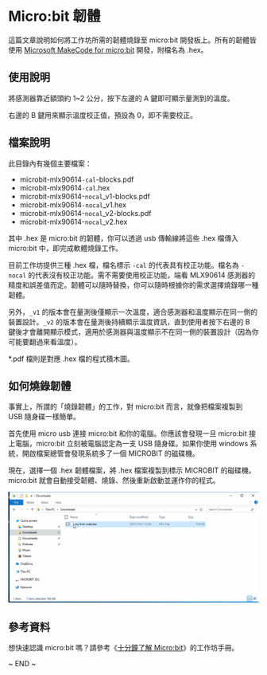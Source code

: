 # Micro:bit 韌體

這篇文章說明如何將工作坊所需的韌體燒錄至 micro:bit 開發板上。所有的韌體皆使用 [Microsoft MakeCode for micro:bit](https://makecode.microbit.org/) 開發，附檔名為 .hex。


## 使用說明

將感測器靠近額頭約 1~2 公分，按下左邊的 A 鍵即可顯示量測到的溫度。

右邊的 B 鍵用來顯示溫度校正值，預設為 0，即不需要校正。


## 檔案說明

此目錄內有幾個主要檔案：

* microbit-mlx90614`-cal`-blocks.pdf
* microbit-mlx90614`-cal`.hex
* microbit-mlx90614-`nocal`_v1-blocks.pdf
* microbit-mlx90614`-nocal`_v1.hex
* microbit-mlx90614-`nocal`_v2-blocks.pdf
* microbit-mlx90614-`nocal`_v2.hex


其中 .hex 是 micro:bit 的韌體，你可以透過 usb 傳輸線將這些 .hex 檔傳入 micro:bit 中，即完成軟體燒錄工作。

目前工作坊提供三種 .hex 檔，檔名標示 `-cal` 的代表具有校正功能。檔名為 `-nocal` 的代表沒有校正功能。需不需要使用校正功能，端看 MLX90614 感測器的精度和誤差值而定。韌體可以隨時替換，你可以隨時根據你的需求選擇燒錄哪一種韌體。

另外，`_v1` 的版本會在量測後僅顯示一次溫度，適合感測器和溫度顯示在同一側的裝置設計。`_v2` 的版本會在量測後持續顯示溫度資訊，直到使用者按下右邊的 B 鍵後才會離開顯示模式，適用於感測器與溫度顯示不在同一側的裝置設計（因為你可能要翻過來看溫度）。

*.pdf 檔則是對應 .hex 檔的程式積木圖。


## 如何燒錄韌體

事實上，所謂的「燒錄韌體」的工作，對 micro:bit 而言，就像把檔案複製到 USB 隨身碟一樣簡單。

首先使用 micro usb 連接 micro:bit 和你的電腦。你應該會發現一旦 micro:bit 接上電腦，micro:bit 立刻被電腦認定為一支 USB 隨身碟。如果你使用 windows 系統，開啟檔案總管會發現系統多了一個 MICROBIT 的磁碟機。

現在，選擇一個 .hex 韌體檔案，將 .hex 檔案複製到標示 MICROBIT 的磁碟機。micro:bit 就會自動接受韌體、燒錄、然後重新啟動並運作你的程式。


![](images/program-win.gif)


## 參考資料

想快速認識 micro:bit 嗎？請參考《[十分鐘了解 Micro:bit](10-minute-microbit-guide.md)》的工作坊手冊。

~ END ~